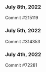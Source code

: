 ### July 8th, 2022

Commit #215119

### July 5th, 2022

Commit #314353


### July 4th, 2022

Commit #72281
